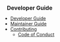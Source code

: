 <navigation>

<span style="padding-left: 0.8rem; font-weight: bolder; font-size: 1.25em;">Developer Guide</span>

* [Developer Guide]({{baseUrl}}/devGuide/devGuide.html)
* [Maintainer Guide]({{baseUrl}}/devGuide/maintainerGuide.html)
* [Contributing]({{baseUrl}}/devGuide/contributing.html)
  * [Code of Conduct]({{baseUrl}}/devGuide/contributing/code-of-conduct.html)
</navigation>
